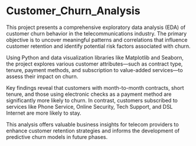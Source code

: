 # Customer_Churn_Analysis
This project presents a comprehensive exploratory data analysis (EDA) of customer churn behavior in the telecommunications industry. The primary objective is to uncover meaningful patterns and correlations that influence customer retention and identify potential risk factors associated with churn.

Using Python and data visualization libraries like Matplotlib and Seaborn, the project explores various customer attributes—such as contract type, tenure, payment methods, and subscription to value-added services—to assess their impact on churn.

Key findings reveal that customers with month-to-month contracts, short tenure, and those using electronic checks as a payment method are significantly more likely to churn. In contrast, customers subscribed to services like Phone Service, Online Security, Tech Support, and DSL Internet are more likely to stay.

This analysis offers valuable business insights for telecom providers to enhance customer retention strategies and informs the development of predictive churn models in future phases.
